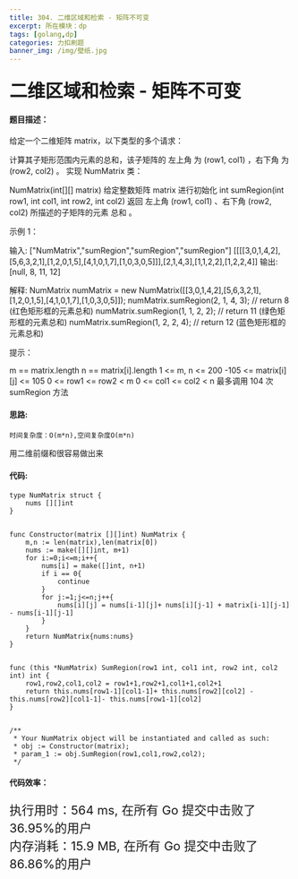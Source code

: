 ```yaml
---
title: 304. 二维区域和检索 - 矩阵不可变
excerpt: 所在模块：dp
tags: [golang,dp]
categories: 力扣刷题
banner_img: /img/壁纸.jpg
---
```


### <font size=6px>二维区域和检索 - 矩阵不可变</font>

#### 题目描述：

给定一个二维矩阵 matrix，以下类型的多个请求：

计算其子矩形范围内元素的总和，该子矩阵的 左上角 为 (row1, col1) ，右下角 为 (row2, col2) 。
实现 NumMatrix 类：

NumMatrix(int[][] matrix) 给定整数矩阵 matrix 进行初始化
int sumRegion(int row1, int col1, int row2, int col2) 返回 左上角 (row1, col1) 、右下角 (row2, col2) 所描述的子矩阵的元素 总和 。


示例 1：



输入: 
["NumMatrix","sumRegion","sumRegion","sumRegion"]
[[[[3,0,1,4,2],[5,6,3,2,1],[1,2,0,1,5],[4,1,0,1,7],[1,0,3,0,5]]],[2,1,4,3],[1,1,2,2],[1,2,2,4]]
输出: 
[null, 8, 11, 12]

解释:
NumMatrix numMatrix = new NumMatrix([[3,0,1,4,2],[5,6,3,2,1],[1,2,0,1,5],[4,1,0,1,7],[1,0,3,0,5]]);
numMatrix.sumRegion(2, 1, 4, 3); // return 8 (红色矩形框的元素总和)
numMatrix.sumRegion(1, 1, 2, 2); // return 11 (绿色矩形框的元素总和)
numMatrix.sumRegion(1, 2, 2, 4); // return 12 (蓝色矩形框的元素总和)


提示：

m == matrix.length
n == matrix[i].length
1 <= m, n <= 200
-105 <= matrix[i][j] <= 105
0 <= row1 <= row2 < m
0 <= col1 <= col2 < n
最多调用 104 次 sumRegion 方法

#### 思路:

```
时间复杂度：O(m*n),空间复杂度O(m*n)
```

用二维前缀和很容易做出来

#### 代码:

```golang
type NumMatrix struct {
    nums [][]int
}


func Constructor(matrix [][]int) NumMatrix {
    m,n := len(matrix),len(matrix[0])
    nums := make([][]int, m+1)
    for i:=0;i<=m;i++{
        nums[i] = make([]int, n+1)
        if i == 0{
            continue
        }
        for j:=1;j<=n;j++{
            nums[i][j] = nums[i-1][j]+ nums[i][j-1] + matrix[i-1][j-1] - nums[i-1][j-1] 
        }
    }
    return NumMatrix{nums:nums}
}


func (this *NumMatrix) SumRegion(row1 int, col1 int, row2 int, col2 int) int {
    row1,row2,col1,col2 = row1+1,row2+1,col1+1,col2+1
    return this.nums[row1-1][col1-1]+ this.nums[row2][col2] - this.nums[row2][col1-1]- this.nums[row1-1][col2]
}


/**
 * Your NumMatrix object will be instantiated and called as such:
 * obj := Constructor(matrix);
 * param_1 := obj.SumRegion(row1,col1,row2,col2);
 */
```

#### 代码效率：

<p class="note note-primary"; style="font-size:22px">
   执行用时：564 ms, 在所有 Go 提交中击败了36.95%的用户<br>
   内存消耗：15.9 MB, 在所有 Go 提交中击败了86.86%的用户
</p>



